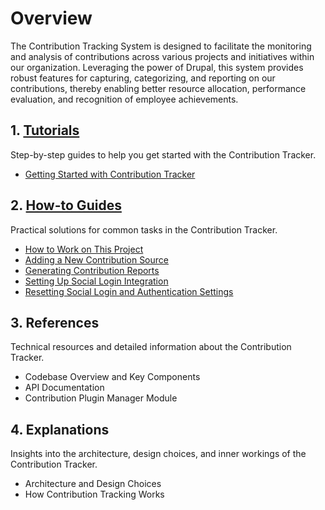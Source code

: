 # Overview

The Contribution Tracking System is designed to facilitate the monitoring and analysis of contributions across various projects and initiatives within our organization. Leveraging the power of Drupal, this system provides robust features for capturing, categorizing, and reporting on our contributions, thereby enabling better resource allocation, performance evaluation, and recognition of employee achievements.

## 1. [Tutorials](tutorials/index.md)  

Step-by-step guides to help you get started with the Contribution Tracker.

- [Getting Started with Contribution Tracker](tutorials/getting-started.md)

## 2. [How-to Guides](how-to-guides/index.md)

Practical solutions for common tasks in the Contribution Tracker.

- [How to Work on This Project](how-to-guides/how-to-work.md)
- [Adding a New Contribution Source](how-to-guides/add-custom-source.md)
- [Generating Contribution Reports](how-to-guides/generate-reports.md)
- [Setting Up Social Login Integration](how-to-guides/setting-up-social-login.md)
- [Resetting Social Login and Authentication Settings](how-to-guides/reset-authentication.md)  

## 3. References

Technical resources and detailed information about the Contribution Tracker.  

- Codebase Overview and Key Components
- API Documentation
- Contribution Plugin Manager Module

## 4. Explanations

Insights into the architecture, design choices, and inner workings of the Contribution Tracker.

- Architecture and Design Choices
- How Contribution Tracking Works
